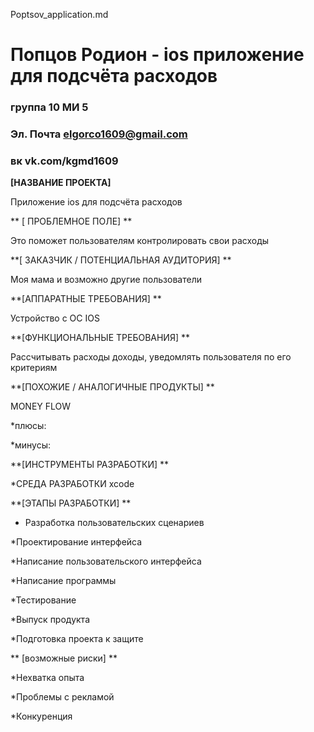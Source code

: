 Poptsov_application.md
# Попцов Родион - ios приложение для подсчёта расходов
### группа 10 МИ 5
### Эл. Почта elgorco1609@gmail.com
### вк vk.com/kgmd1609
**[НАЗВАНИЕ ПРОЕКТА]**

Приложение ios для подсчёта расходов

** [ ПРОБЛЕМНОЕ ПОЛЕ] **

Это поможет пользователям контролировать свои расходы

**[ ЗАКАЗЧИК / ПОТЕНЦИАЛЬНАЯ АУДИТОРИЯ] **

Моя мама и возможно другие пользователи

**[АППАРАТНЫЕ ТРЕБОВАНИЯ] **

Устройство с ОС IOS

**[ФУНКЦИОНАЛЬНЫЕ ТРЕБОВАНИЯ] **

Рассчитывать расходы доходы, уведомлять пользователя по его критериям

**[ПОХОЖИЕ / АНАЛОГИЧНЫЕ ПРОДУКТЫ] **

MONEY FLOW

*плюсы: 

*минусы:

**[ИНСТРУМЕНТЫ РАЗРАБОТКИ] **

*СРЕДА РАЗРАБОТКИ xcode

**[ЭТАПЫ РАЗРАБОТКИ] **

* Разработка пользовательских сценариев 

*Проектирование интерфейса 

*Написание пользовательского интерфейса 

*Написание программы

*Тестирование 

*Выпуск продукта 

*Подготовка проекта к защите 

** [возможные риски] **

*Нехватка опыта 

*Проблемы с рекламой 

*Конкуренция
